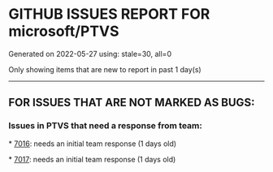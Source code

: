 
# GITHUB ISSUES REPORT FOR microsoft/PTVS


Generated on 2022-05-27 using: stale=30, all=0


Only showing items that are new to report in past 1 day(s)


---

## FOR ISSUES THAT ARE NOT MARKED AS BUGS:


### Issues in PTVS that need a response from team:


\* [7016](https://github.com/microsoft/PTVS/issues/7016 "Collapse to definitions is broken in VS 2022"): needs an initial team response (1 days old)

\* [7017](https://github.com/microsoft/PTVS/issues/7017 "Intellisense forgets imports during editing"): needs an initial team response (1 days old)
